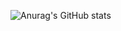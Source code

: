 ![Anurag's GitHub stats](https://github-readme-stats.vercel.app/api?username=eliasbuenosdias&count_private=true)
